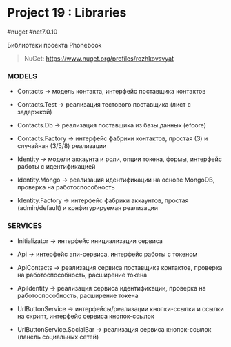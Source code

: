 # Project 19 : Libraries
#nuget #net7.0.10

Библиотеки проекта Phonebook

> NuGet: https://www.nuget.org/profiles/rozhkovsvyat

### MODELS

* Contacts -> модель контакта, интерфейс поставщика контактов

* Contacts.Test -> реализация тестового поставщика (лист с задержкой)

* Contacts.Db -> реализация поставщика из базы данных (efcore)
  
* Contacts.Factory -> интерфейс фабрики контактов, простая (3) и случайная (3/5/8) реализации

* Identity -> модели аккаунта и роли, опции токена, формы, интерфейс работы с идентификацией

* Identity.Mongo -> реализация идентификации на основе MongoDB, проверка на работоспособность

* Identity.Factory -> интерфейс фабрики аккаунтов, простая (admin/default) и конфигурируемая реализации

### SERVICES

* Initializator -> интерфейс инициализации сервиса

* Api -> интерфейс апи-сервиса, интерфейс работы с токеном

* ApiContacts -> реализация сервиса поставщика контактов, проверка на работоспособность, расширение токена

* ApiIdentity -> реализация сервиса идентификации, проверка на работоспособность, расширение токена

* UrlButtonService -> интерфейсы/реализации кнопки-ссылки и ссылки на скрипт, интерфейс сервиса кнопок-ссылок

* UrlButtonService.SocialBar -> реализация сервиса кнопок-ссылок (панель социальных сетей)
